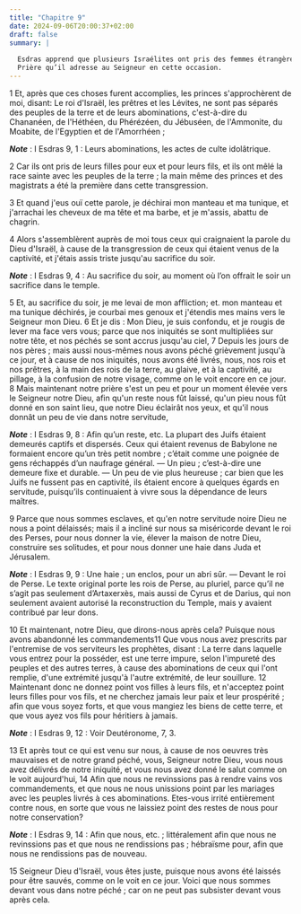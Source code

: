```yaml
---
title: "Chapitre 9"
date: 2024-09-06T20:00:37+02:00
draft: false
summary: |
  
  Esdras apprend que plusieurs Israélites ont pris des femmes étrangères.
  Prière qu’il adresse au Seigneur en cette occasion.
---
```



1 Et, après que ces choses furent accomplies, les princes s'approchèrent de moi, disant: Le roi d'Israël, les prêtres et les Lévites, ne sont pas séparés des peuples de la terre et de leurs abominations, c'est-à-dire du Chananéen, de l'Héthéen, du Phérézéen, du Jébuséen, de l'Ammonite, du Moabite, de l'Egyptien et de l'Amorrhéen ;

***Note*** :  I Esdras 9, 1 : Leurs abominations, les actes de culte idolâtrique.

2 Car ils ont pris de leurs filles pour eux et pour leurs fils, et ils ont mêlé la race sainte avec les peuples de la terre ; la main même des princes et des magistrats a été la première dans cette transgression.


3 Et quand j'eus ouï cette parole, je déchirai mon manteau et ma tunique, et j'arrachai les cheveux de ma tête et ma barbe, et je m'assis, abattu de chagrin.

4 Alors s'assemblèrent auprès de moi tous ceux qui craignaient la parole du Dieu d'Israël, à cause de la transgression de ceux qui étaient venus de la captivité, et j'étais assis triste jusqu'au sacrifice du soir.

***Note*** :  I Esdras 9, 4 : Au sacrifice du soir, au moment où l’on offrait le soir un sacrifice dans le temple.


5 Et, au sacrifice du soir, je me levai de mon affliction; et. mon manteau et ma tunique déchirés, je courbai mes genoux et j'étendis mes mains vers le Seigneur mon Dieu. 6 Et je dis : Mon Dieu, je suis confondu, et je rougis de lever ma face vers vous; parce que nos iniquités se sont multipliées sur notre tête, et nos péchés se sont accrus jusqu'au ciel, 7 Depuis les jours de nos pères ; mais aussi nous-mêmes nous avons péché grièvement jusqu'à ce jour, et à cause de nos iniquités, nous avons été livrés, nous, nos rois et nos prêtres, à la main des rois de la terre, au glaive, et à la captivité, au pillage, à la confusion de notre visage, comme on le voit encore en ce jour. 8 Mais maintenant notre prière s'est un peu et pour un moment élevée vers le Seigneur notre Dieu, afin qu'un reste nous fût laissé, qu'un pieu nous fût donné en son saint lieu, que notre Dieu éclairât nos yeux, et qu'il nous donnât un peu de vie dans notre servitude,

***Note*** :  I Esdras 9, 8 : Afin qu’un reste, etc. La plupart des Juifs étaient demeurés captifs et dispersés. Ceux qui étaient revenus de Babylone ne formaient encore qu’un très petit nombre ; c’était comme une poignée de gens réchappés d’un naufrage général. ― Un pieu ; c’est-à-dire une demeure fixe et durable. ― Un peu de vie plus heureuse ; car bien que les Juifs ne fussent pas en captivité, ils étaient encore à quelques égards en servitude, puisqu’ils continuaient à vivre sous la dépendance de leurs maîtres.

9 Parce que nous sommes esclaves, et qu'en notre servitude noire Dieu ne nous a point délaissés; mais il a incliné sur nous sa miséricorde devant le roi des Perses, pour nous donner la vie, élever la maison de notre Dieu, construire ses solitudes, et pour nous donner une haie dans Juda et Jérusalem.

***Note*** :  I Esdras 9, 9 : Une haie ; un enclos, pour un abri sûr. ― Devant le roi de Perse. Le texte original porte les rois de Perse, au pluriel, parce qu’il ne s’agit pas seulement d’Artaxerxès, mais aussi de Cyrus et de Darius, qui non seulement avaient autorisé la reconstruction du Temple, mais y avaient contribué par leur dons.

10 Et maintenant, notre Dieu, que dirons-nous après cela? Puisque nous avons abandonné les commandements11 Que vous nous avez prescrits par l'entremise de vos serviteurs les prophètes, disant : La terre dans laquelle vous entrez pour la posséder, est une terre impure, selon l'impureté des peuples et des autres terres, à cause des abominations de ceux qui l'ont remplie, d'une extrémité jusqu'à l'autre extrémité, de leur souillure. 12 Maintenant donc ne donnez point vos filles à leurs fils, et n'acceptez point leurs filles pour vos fils, et ne cherchez jamais leur paix et leur prospérité ; afin que vous soyez forts, et que vous mangiez les biens de cette terre, et que vous ayez vos fils pour héritiers à jamais.

***Note*** :  I Esdras 9, 12 : Voir Deutéronome, 7, 3.

13 Et après tout ce qui est venu sur nous, à cause de nos oeuvres très mauvaises et de notre grand péché, vous, Seigneur notre Dieu, vous nous avez délivrés de notre iniquité, et vous nous avez donné le salut comme on le voit aujourd'hui, 14 Afin que nous ne revinssions pas à rendre vains vos commandements, et que nous ne nous unissions point par les mariages avec les peuples livrés à ces abominations. Etes-vous irrité entièrement contre nous, en sorte que vous ne laissiez point des restes de nous pour notre conservation?

***Note*** :  I Esdras 9, 14 : Afin que nous, etc. ; littéralement afin que nous ne revinssions pas et que nous ne rendissions pas ; hébraïsme pour, afin que nous ne rendissions pas de nouveau.

15 Seigneur Dieu d'Israël, vous êtes juste, puisque nous avons été laissés pour être sauvés, comme on le voit en ce jour. Voici que nous sommes devant vous dans notre péché ; car on ne peut pas subsister devant vous après cela.

